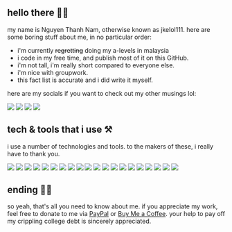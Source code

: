 ## hello there 👋🏼

my name is Nguyen Thanh Nam, otherwise known as jkelol111. here are some boring stuff about me, in no particular order:

- i'm currently ~~regretting~~ doing my a-levels in malaysia
- i code in my free time, and publish most of it on this GitHub.
- i'm not tall, i'm really short compared to everyone else.
- i'm nice with groupwork.
- this fact list is accurate and i did write it myself.

here are my socials if you want to check out my other musings lol:

[![](https://img.shields.io/badge/reddit-jkelol111-informational?style=flat&logo=reddit&logoColor=white&color=FF4500)](https://reddit.com/u/jkelol111)
[![](https://img.shields.io/badge/twitter-jkelol111-informational?style=flat&logo=twitter&logoColor=white&color=1DA1F2)](https://twitter.com/jkelol111)
[![](https://img.shields.io/badge/instagram-jkelol__111-informational?style=flat&logo=instagram&logoColor=white&color=E4405F)](https://instagram.com/jkelol_111)
[![](https://img.shields.io/badge/linkedin-jkelol111-informational?style=flat&logo=linkedin&logoColor=white&color=0077B5)](https://linkedin.com/jkelol111)

## tech & tools that i use ⚒️

i use a number of technologies and tools. to the makers of these, i really have to thank you.

![](https://img.shields.io/badge/laptop-MacBook_Pro-informational?style=flat&logo=apple&logoColor=white&color=000000) 
![](https://img.shields.io/badge/phone-iPhone_12_mini-informational?style=flat&logo=apple&logoColor=white&color=000000)
![](https://img.shields.io/badge/phone-Nokia_8110_4G-informational?style=flat&logo=nokia&logoColor=white&color=124191)
![](https://img.shields.io/badge/os-iOS-informational?style=flat&logo=ios&logoColor=white&color=000000) 
![](https://img.shields.io/badge/os-KaiOS-informational?style=flat&logo=kaios&logoColor=white&color=6F02B5) 
![](https://img.shields.io/badge/os-macOS-informational?style=flat&logo=macos&logoColor=white&color=000000) 
![](https://img.shields.io/badge/os-Ubuntu-informational?style=flat&logo=ubuntu&logoColor=white&color=E95420)
![](https://img.shields.io/badge/os-Fedora-informational?style=flat&logo=fedora&logoColor=white&color=294172)
![](https://img.shields.io/badge/de-GNOME-informational?style=flat&logo=gnome&logoColor=white&color=4A86CF)
![](https://img.shields.io/badge/editor-Visual_Studio_Code-informational?style=flat&logo=visual-studio-code&logoColor=white&color=007ACC)
![](https://img.shields.io/badge/ide-Xcode-informational?style=flat&logo=xcode&logoColor=white&color=1575F9) 
![](https://img.shields.io/badge/lang-Python-informational?style=flat&logo=python&logoColor=white&color=3776AB) 
![](https://img.shields.io/badge/lang-JavaScript-informational?style=flat&logo=javascript&logoColor=white&color=F7DF1E)
![](https://img.shields.io/badge/lang-HTML-informational?style=flat&logo=html5&logoColor=white&color=E34F26)
![](https://img.shields.io/badge/lang-CSS-informational?style=flat&logo=css3&logoColor=white&color=1572B6)
![](https://img.shields.io/badge/lang-Swift-informational?style=flat&logo=swift&logoColor=white&color=FA7343)
![](https://img.shields.io/badge/lang-C-informational?style=flat&logo=c&logoColor=white&color=A8B9CC)
![](https://img.shields.io/badge/db-SQLite-informational?style=flat&logo=sqlite&logoColor=white&color=003B57)
![](https://img.shields.io/badge/music_+_podcasts-Spotify-informational?style=flat&logo=spotify&logoColor=white&color=1ED760)
![](https://img.shields.io/badge/music-SoundCloud-informational?style=flat&logo=soundcloud&logoColor=white&color=FF3300)

## ending ✋🏼

so yeah, that's all you need to know about me. if you appreciate my work, feel free to donate to me via [PayPal](https://paypal.me/jkelol111) or [Buy Me a Coffee](https://buymeacoffee/jkelol111). your help to pay off my crippling college debt is sincerely appreciated.
